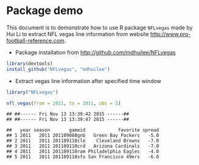 
# Package demo

This document is to demonstrate how to use R package `NFLvegas` made by Hui Li to extract NFL vegas line information from website <http://www.pro-football-reference.com>.

* Package installation from <http://github.com/mdhuilee/NFLvegas>


```r
library(devtools)
install_github("NFLvegas", "mdhuilee")
```


* Extract vegas line information after specified time window


```r
library("NFLvegas")

nfl_vegas(from = 2011, to = 2011, obs = 5)
```

```
## ##------ Fri Nov 13 13:39:42 2015 ------##
## ##------ Fri Nov 13 13:39:47 2015 ------##
```

```
##   year season       gameid            favorite spread
## 1 2011   2011 201109080gnb   Green Bay Packers   -5.0
## 2 2011   2011 201109110cle    Cleveland Browns   -7.0
## 3 2011   2011 201109110crd   Arizona Cardinals   -7.0
## 4 2011   2011 201109110ram Philadelphia Eagles   -4.0
## 5 2011   2011 201109110sfo San Francisco 49ers   -6.0
```
 
